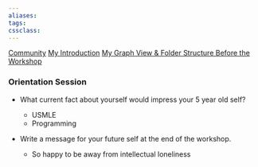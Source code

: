 ```yaml
---
aliases:
tags: 
cssclass:
---
```


[Community](https://community.linkingyourthinking.com/s/lyt-9/)
[My Introduction](https://community.linkingyourthinking.com/c/introductions9/hello-all-i-m-nihit-from-india)
[My Graph View & Folder Structure Before the Workshop](https://community.linkingyourthinking.com/c/great-hall9/let-s-share-our-graphs-before-and-after-the-workshop#comment_wrapper_11905825)

### Orientation Session 
- What current fact about yourself would impress your 5 year old self?
	- USMLE 
	- Programming

- Write a message for your future self at the end of the workshop.
	- So happy to be away from intellectual loneliness